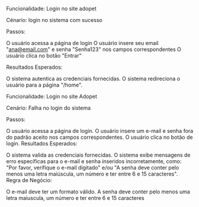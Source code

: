 Funcionalidade: Login no site adopet

Cénario: login no sistema com sucesso

Passos:

O usuário acessa a página de login
O usuário insere seu email "ana@email.com" e senha "Senha123" nos campos correspondentes
O usuário clica no botão "Entrar"

Resultados Esperados:

O sistema autentica as credenciais fornecidas.
O sistema redireciona o usuário para a página "/home".
<!-- ------------------------------------------ -->

Funcionalidade: Login no site Adopet

Cenário: Falha no login do sistema

Passos:

O usuário acessa a página de login.
O usuário insere um e-mail e senha fora do padrão aceito nos campos correspondentes.
O usuário clica no botão de login.
Resultados Esperados:

O sistema valida as credenciais fornecidas.
O sistema exibe mensagens de erro específicas para o e-mail e senha inseridos incorretamente, como: "Por favor, verifique o e-mail digitado" e/ou "A senha deve conter pelo menos uma letra maiúscula, um número e ter entre 6 e 15 caracteres".
Regra de Negócio:

O e-mail deve ter um formato válido.
A senha deve conter pelo menos uma letra maiuscula, um número e ter entre 6 e 15 caracteres
